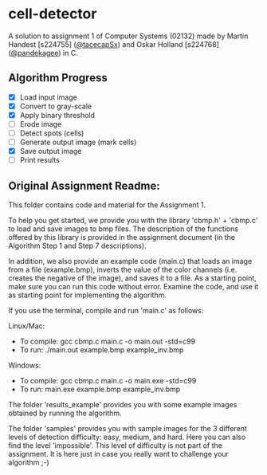 # cell-detector
A solution to assignment 1 of Computer Systems (02132) made by Martin Handest [s224755] ([@tacecapSx](https://github.com/tacecapSx)) and Oskar Holland [s224768] ([@pandekagee](https://github.com/pandekagee)) in C.

## Algorithm Progress
- [x] Load input image
- [x] Convert to gray-scale
- [x] Apply binary threshold
- [ ] Erode image
- [ ] Detect spots (cells)
- [ ] Generate output image (mark cells)
- [x] Save output image
- [ ] Print results

## Original Assignment Readme:
This folder contains code and material for the Assignment 1.

To help you get started, we provide you with the library 'cbmp.h' + 'cbmp.c' to load and save images to bmp files. The description of the functions offered by this library is provided in the assignment document (in the Algorithm Step 1 and Step 7 descriptions).

In addition, we also provide an example code (main.c) that loads an image from a file (example.bmp), inverts the value of the color channels (i.e. creates the negative of the image), and saves it to a file. As a starting point, make sure you can run this code without error. Examine the code, and use it as starting point for implementing the algorithm.

If you use the terminal, compile and run 'main.c' as follows: 

Linux/Mac:
- To compile: gcc cbmp.c main.c -o main.out -std=c99
- To run: ./main.out example.bmp example_inv.bmp

Windows:
- To compile: gcc cbmp.c main.c -o main.exe -std=c99
- To run: main.exe example.bmp example_inv.bmp

The folder 'results_example' provides you with some example images obtained by running the algorithm. 

The folder 'samples' provides you with sample images for the 3 different levels of detection difficulty: easy, medium, and hard. Here you can also find the level 'impossible'. This level of difficulty is not part of the assignment. It is here just in case you really want to challenge your algorithm ;-)
